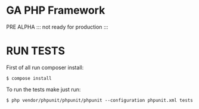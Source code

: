 # GA PHP Framework

PRE ALPHA ::: not ready for production :::


# RUN TESTS

First of all run composer install:

    $ compose install

To run the tests make just run:

    $ php vendor/phpunit/phpunit/phpunit --configuration phpunit.xml tests
    
